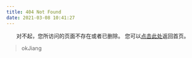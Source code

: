 ```yaml
---
title: 404 Not Found
date: 2021-03-08 10:41:27
---
```


<center>
对不起，您所访问的页面不存在或者已删除。
您可以<a href="https://okjiang.github.io>">点击此处</a>返回首页。
</center>

<blockquote class="blockquote-center">
    okJiang
</blockquote>